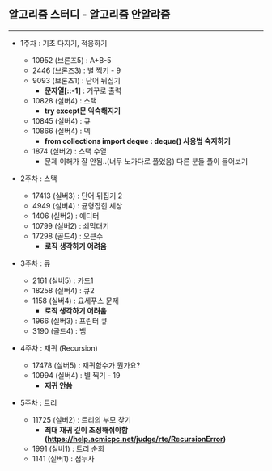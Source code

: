 ## 알고리즘 스터디 - 알고리즘 안알랴즘
----

- 1주차 : 기초 다지기, 적응하기
  - 10952   (브론즈5)   : A+B-5
  - 2446    (브론즈3)   : 별 찍기 - 9
  - 9093    (브론즈1)   : 단어 뒤집기
    - **문자열[::-1]** : 거꾸로 출력
  - 10828   (실버4)     : 스택
    - **try except문 익숙해지기**
  - 10845   (실버4)     : 큐
  - 10866   (실버4)     : 덱
    - **from collections import deque : deque() 사용법 숙지하기**
  - 1874    (실버2)     : 스택 수열
    - 문제 이해가 잘 안됨..(너무 노가다로 풀었음) 다른 분들 풀이 들어보기

- 2주차 : 스택
  - 17413   (실버3)     : 단어 뒤집기 2
  - 4949    (실버4)     : 균형잡힌 세상
  - 1406    (실버2)     : 에디터
  - 10799   (실버2)     : 쇠막대기
  - 17298   (골드4)     : 오큰수
    - **로직 생각하기 어려움**

- 3주차 : 큐
  - 2161    (실버5)     : 카드1
  - 18258   (실버4)     : 큐2
  - 1158    (실버4)     : 요세푸스 문제
    - **로직 생각하기 어려움**
  - 1966    (실버3)     : 프린터 큐
  - 3190    (골드4)     : 뱀

- 4주차 : 재귀 (Recursion)
  - 17478   (실버5)     : 재귀함수가 뭔가요?
  - 10994   (실버4)     : 별 찍기 - 19
    - **재귀 안씀**

- 5주차 : 트리
  - 11725   (실버2)     : 트리의 부모 찾기
    - **최대 재귀 깊이 조정해줘야함 (https://help.acmicpc.net/judge/rte/RecursionError)**
  - 1991    (실버1)     : 트리 순회
  - 1141    (실버1)     : 접두사